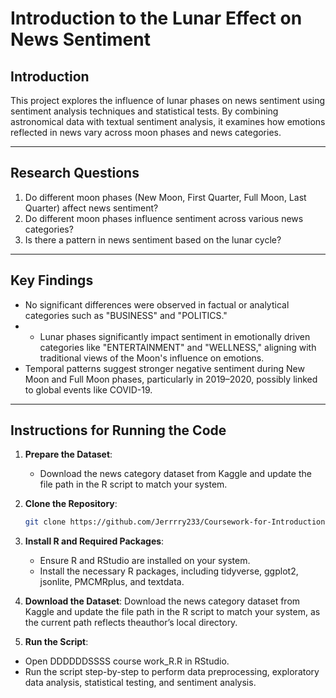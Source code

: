 # Introduction to the Lunar Effect on News Sentiment

## **Introduction**
This project explores the influence of lunar phases on news sentiment using sentiment analysis techniques and statistical tests. By combining astronomical data with textual sentiment analysis, it examines how emotions reflected in news vary across moon phases and news categories.

---

## **Research Questions**
1. Do different moon phases (New Moon, First Quarter, Full Moon, Last Quarter) affect news sentiment?
2. Do different moon phases influence sentiment across various news categories?
3. Is there a pattern in news sentiment based on the lunar cycle?

---

## **Key Findings**
- No significant differences were observed in factual or analytical categories such as "BUSINESS" and "POLITICS."
- - Lunar phases significantly impact sentiment in emotionally driven categories like "ENTERTAINMENT" and "WELLNESS," aligning with traditional views of the Moon's influence on emotions.
- Temporal patterns suggest stronger negative sentiment during New Moon and Full Moon phases, particularly in 2019–2020, possibly linked to global events like COVID-19.

---

## **Instructions for Running the Code**
1. **Prepare the Dataset**:
   - Download the news category dataset from Kaggle and update the file path in the R script to match your system.

2. **Clone the Repository**:
   ```bash
   git clone https://github.com/Jerrrry233/Coursework-for-Introduction-to-DS.git

3. **Install R and Required Packages**:
   - Ensure R and RStudio are installed on your system.
   - Install the necessary R packages, including tidyverse, ggplot2, jsonlite, PMCMRplus, and textdata.

4. **Download the Dataset**:
    Download the news category dataset from Kaggle and update the file path in the R script to match your system, as the current path reflects theauthor’s local directory.

6.  **Run the Script**:
   - Open DDDDDDSSSS course work_R.R in RStudio.
   - Run the script step-by-step to perform data preprocessing, exploratory data analysis, statistical testing, and sentiment analysis.

